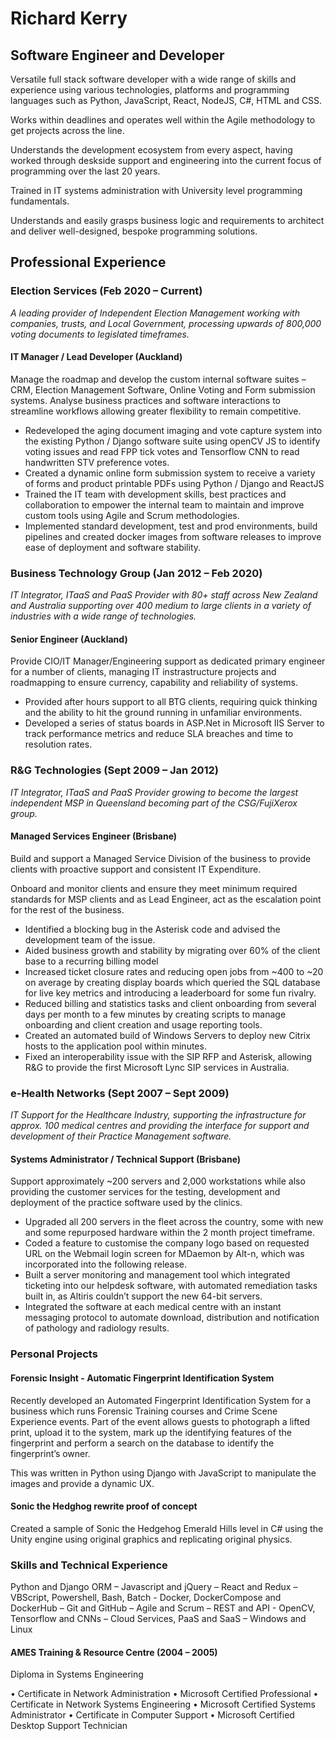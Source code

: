 # Richard Kerry

## Software Engineer and Developer 

Versatile full stack software developer with a wide range of skills and experience using various technologies, platforms and programming languages such as Python, JavaScript, React, NodeJS, C#, HTML and CSS. 

Works within deadlines and operates well within the Agile methodology to get projects across the line. 

Understands the development ecosystem from every aspect, having worked through deskside support and engineering into the current focus of programming over the last 20 years. 

Trained in IT systems administration with University level programming fundamentals. 

Understands and easily grasps business logic and requirements to architect and deliver well-designed, bespoke programming solutions. 

## Professional Experience 

### Election Services (Feb 2020 – Current)

*A leading provider of Independent Election Management working with companies, trusts, and Local Government, processing upwards of 800,000 voting documents to legislated timeframes.*

#### IT Manager / Lead Developer (Auckland) 

Manage the roadmap and develop the custom internal software suites – CRM, Election Management Software, Online Voting and Form submission systems. Analyse business practices and software interactions to streamline workflows allowing greater flexibility to remain competitive. 

* Redeveloped the aging document imaging and vote capture system into the existing Python / Django software suite using openCV JS to identify voting issues and read FPP tick votes and Tensorflow CNN to read handwritten STV preference votes. 
* Created a dynamic online form submission system to receive a variety of forms and product printable PDFs using Python / Django and ReactJS 
* Trained the IT team with development skills, best practices and collaboration to empower the internal team to maintain and improve custom tools using Agile and Scrum methodologies. 
* Implemented standard development, test and prod environments, build pipelines and created docker images from software releases to improve ease of deployment and software stability. 

### Business Technology Group (Jan 2012 – Feb 2020)

*IT Integrator, ITaaS and PaaS Provider with 80+ staff across New Zealand and Australia supporting over 400 medium to large clients in a variety of industries with a wide range of technologies.*

#### Senior Engineer (Auckland) 

Provide CIO/IT Manager/Engineering support as dedicated primary engineer for a number of clients, managing IT instrastructure projects and roadmapping to ensure currency, capability and reliability of systems.

* Provided after hours support to all BTG clients, requiring quick thinking and the ability to hit the ground running in unfamiliar environments.  
* Developed a series of status boards in ASP.Net in Microsoft IIS Server to track performance metrics and reduce SLA breaches and time to resolution rates. 

### R&G Technologies (Sept 2009 – Jan 2012) 

*IT Integrator, ITaaS and PaaS Provider growing to become the largest independent MSP in Queensland becoming part of the CSG/FujiXerox group.*

#### Managed Services Engineer (Brisbane) 

Build and support a Managed Service Division of the business to provide clients with proactive support and consistent IT Expenditure. 

Onboard and monitor clients and ensure they meet minimum required standards for MSP clients and as Lead Engineer, act as the escalation point for the rest of the business.

* Identified a blocking bug in the Asterisk code and advised the development team of the issue. 
* Aided business growth and stability by migrating over 60% of the client base to a recurring billing model 
* Increased ticket closure rates and reducing open jobs from ~400 to ~20 on average by creating display boards which queried the SQL database for live key metrics and introducing a leaderboard for some fun rivalry. 
* Reduced billing and statistics tasks and client onboarding from several days per month to a few minutes by creating scripts to manage onboarding and client creation and usage reporting tools. 
* Created an automated build of Windows Servers to deploy new Citrix hosts to the application pool within minutes. 
* Fixed an interoperability issue with the SIP RFP and Asterisk, allowing R&G to provide the first Microsoft Lync SIP services in Australia. 
 
### e-Health Networks (Sept 2007 – Sept 2009)

*IT Support for the Healthcare Industry, supporting the infrastructure for approx. 100 medical centres and providing the interface for support and development of their Practice Management software.*

#### Systems Administrator / Technical Support (Brisbane) 

Support approximately ~200 servers and 2,000 workstations while also providing the customer services for the testing, development and deployment of the practice software used by the clinics. 
* Upgraded all 200 servers in the fleet across the country, some with new and some repurposed hardware within the 2 month project timeframe.  
* Coded a feature to customise the company logo based on requested URL on the Webmail login screen for MDaemon by Alt-n, which was incorporated into the following release. 
* Built a server monitoring and management tool which integrated ticketing into our helpdesk software, with automated remediation tasks built in, as Altiris couldn’t support the new 64-bit servers. 
* Integrated the software at each medical centre with an instant messaging protocol to automate download, distribution and notification of pathology and radiology results. 

### Personal Projects 

#### Forensic Insight - Automatic Fingerprint Identification System 

Recently developed an Automated Fingerprint Identification System for a business which runs Forensic Training courses and Crime Scene Experience events. Part of the event allows guests to photograph a lifted print, upload it to the system, mark up the identifying features of the fingerprint and perform a search on the database to identify the fingerprint’s owner. 

This was written in Python using Django with JavaScript to manipulate the images and provide a dynamic UX. 

#### Sonic the Hedghog rewrite proof of concept

Created a sample of Sonic the Hedgehog Emerald Hills level in C# using the Unity engine using original graphics and replicating original physics.


### Skills and Technical Experience 

Python and Django ORM – Javascript and jQuery – React and Redux – VBScript, Powershell, Bash, Batch - Docker, DockerCompose and DockerHub – Git and GitHub – Agile and Scrum – REST and API - OpenCV, Tensorflow and CNNs – Cloud Services, PaaS and SaaS – Windows and Linux 

#### AMES Training & Resource Centre (2004 – 2005)

Diploma in Systems Engineering 

• Certificate in Network Administration	• Microsoft Certified Professional • Certificate in Network Systems Engineering	• Microsoft Certified Systems Administrator • Certificate in Computer Support	• Microsoft Certified Desktop Support Technician 
